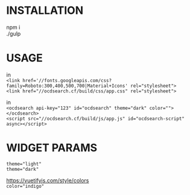 # INSTALLATION #

npm i  
./gulp


# USAGE #

in <head>  
``<link href='//fonts.googleapis.com/css?family=Roboto:300,400,500,700|Material+Icons' rel="stylesheet">``  
``<link href="//ocdsearch.cf/build/css/app.css" rel="stylesheet">``  


in <body>  
``<ocdsearch api-key="123" id="ocdsearch" theme="dark" color=""></ocdsearch>``    
``<script src="//ocdsearch.cf/build/js/app.js" id="ocdsearch-script" async></script>``  


# WIDGET PARAMS #

``theme="light"``  
``theme="dark"``  

https://vuetifyjs.com/style/colors  
``color="indigo"``  
